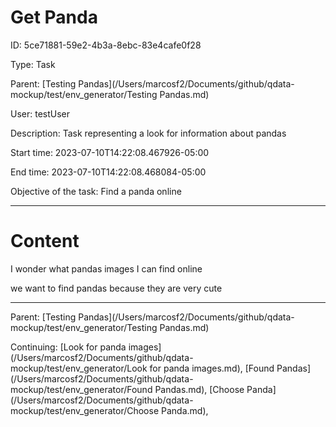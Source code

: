 # Get Panda




ID: 5ce71881-59e2-4b3a-8ebc-83e4cafe0f28

Type: Task

Parent: [Testing Pandas](/Users/marcosf2/Documents/github/qdata-mockup/test/env_generator/Testing Pandas.md)

User: testUser

Description:
Task representing a look for information about pandas

Start time: 2023-07-10T14:22:08.467926-05:00

End time: 2023-07-10T14:22:08.468084-05:00

Objective of the task: Find a panda online







---------------------------------------------
# Content



I wonder what pandas images I can find online


we want to find pandas because they are very cute






----------------------------------------------



Parent: [Testing Pandas](/Users/marcosf2/Documents/github/qdata-mockup/test/env_generator/Testing Pandas.md)

Continuing: [Look for panda images](/Users/marcosf2/Documents/github/qdata-mockup/test/env_generator/Look for panda images.md), [Found Pandas](/Users/marcosf2/Documents/github/qdata-mockup/test/env_generator/Found Pandas.md), [Choose Panda](/Users/marcosf2/Documents/github/qdata-mockup/test/env_generator/Choose Panda.md), 

